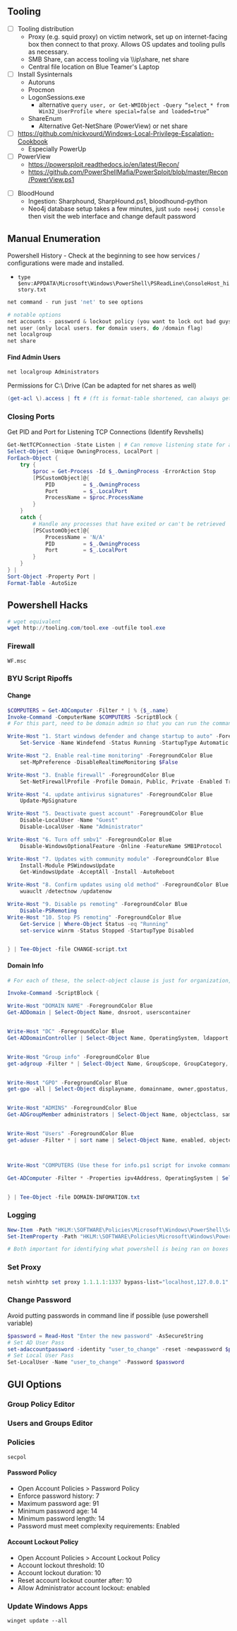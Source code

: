 ## Tooling

- [ ] Tooling distribution
	- Proxy (e.g. squid proxy) on victim network, set up on internet-facing box then connect to that proxy. Allows OS updates and tooling pulls as necessary.
	- SMB Share, can access tooling via \\\\ip\\share, net share
	- Central file location on Blue Teamer's Laptop
- [ ] Install Sysinternals
	- Autoruns
	- Procmon
	- LogonSessions.exe
		- alternative `query user, or Get-WMIObject -Query “select * from Win32_UserProfile where special=false and loaded=true”`
	- ShareEnum
		- Alternative Get-NetShare (PowerView) or net share
- [ ] https://github.com/nickvourd/Windows-Local-Privilege-Escalation-Cookbook
	- Especially PowerUp
- [ ] PowerView
	* https://powersploit.readthedocs.io/en/latest/Recon/
	* https://github.com/PowerShellMafia/PowerSploit/blob/master/Recon/PowerView.ps1
* [ ] BloodHound
	* Ingestion: Sharphound, SharpHound.ps1, bloodhound-python
	* Neo4j database setup takes a few minutes, just `sudo neo4j console` then visit the web interface and change default password
## Manual Enumeration

 Powershell History - Check at the beginning to see how services / configurations were made and installed.
* `type $env:APPDATA\Microsoft\Windows\PowerShell\PSReadLine\ConsoleHost_history.txt`

```powershell
net command - run just 'net' to see options

# notable options
net accounts - password & lockout policy (you want to lock out bad guys)
net user (only local users. for domain users, do /domain flag)
net localgroup
net share
```

#### Find Admin Users
```cmd
net localgroup Administrators
```

Permissions for C:\ Drive (Can be adapted for net shares as well)
```powershell
(get-acl \).access | ft # (ft is format-table shortened, can always get-alias ft to know what command it is)
```

### Closing Ports
Get PID and Port for Listening TCP Connections (Identify Revshells)
```powershell
Get-NetTCPConnection -State Listen | # Can remove listening state for all including current connections
Select-Object -Unique OwningProcess, LocalPort |
ForEach-Object {
    try {
        $proc = Get-Process -Id $_.OwningProcess -ErrorAction Stop
        [PSCustomObject]@{
            PID         = $_.OwningProcess
            Port        = $_.LocalPort
            ProcessName = $proc.ProcessName
        }
    }
    catch {
        # Handle any processes that have exited or can't be retrieved
        [PSCustomObject]@{
            ProcessName = 'N/A'
            PID         = $_.OwningProcess
            Port        = $_.LocalPort
        }
    }
} |
Sort-Object -Property Port |
Format-Table -AutoSize
```
## Powershell Hacks

```powershell
# wget equivalent
wget http://tooling.com/tool.exe -outfile tool.exe
```

### Firewall
```
WF.msc
```

### BYU Script Ripoffs

#### Change

```powershell
$COMPUTERS = Get-ADComputer -Filter * | % {$_.name} 
Invoke-Command -ComputerName $COMPUTERS -ScriptBlock {
# For this part, need to be domain admin so that you can run the commands on all machines on the network via winrm. If you can't do that, just remove the lines on the outside of the brackets

Write-Host "1. Start windows defender and change startup to auto" -ForegroundColor Blue
	Set-Service -Name Windefend -Status Running -StartupType Automatic 

Write-Host "2. Enable real-time monitoring" -ForegroundColor Blue
	set-MpPreference -DisableRealtimeMonitoring $False

Write-Host "3. Enable firewall" -ForegroundColor Blue
	Set-NetFirewallProfile -Profile Domain, Public, Private -Enabled True

Write-Host "4. update antivirus signatures" -ForegroundColor Blue
	Update-MpSignature

Write-Host "5. Deactivate guest account" -ForegroundColor Blue
	Disable-LocalUser -Name "Guest"
	Disable-LocalUser -Name "Administrator"

Write-Host "6. Turn off smbv1" -ForegroundColor Blue
	Disable-WindowsOptionalFeature -Online -FeatureName SMB1Protocol

Write-Host "7. Updates with community module" -ForegroundColor Blue
	Install-Module PSWindowsUpdate 
	Get-WindowsUpdate -AcceptAll -Install -AutoReboot 

Write-Host "8. Confirm updates using old method" -ForegroundColor Blue
	wuauclt /detectnow /updatenow

Write-Host "9. Disable ps remoting" -ForegroundColor Blue
	Disable-PSRemoting
Write-Host "10. Stop PS remoting" -ForegroundColor Blue
	Get-Service | Where-Object Status -eq "Running"
	set-service winrm -Status Stopped -StartupType Disabled


} | Tee-Object -file CHANGE-script.txt
```

#### Domain Info

```powershell
# For each of these, the select-object clause is just for organization, you can do everything without it.

Invoke-Command -ScriptBlock {

Write-Host "DOMAIN NAME" -ForegroundColor Blue
Get-ADDomain | Select-Object Name, dnsroot, userscontainer


Write-Host "DC" -ForegroundColor Blue
Get-ADDomainController | Select-Object Name, OperatingSystem, ldapport, ipv4address


Write-Host "Group info" -ForegroundColor Blue
get-adgroup -Filter * | Select-Object Name, GroupScope, GroupCategory, DistinguishedName | sort name |ft


Write-Host "GPO" -ForegroundColor Blue
get-gpo -all | Select-Object displayname, domainname, owner,gpostatus, description, id | ft


Write-Host "ADMINS" -ForegroundColor Blue
Get-ADGroupMember administrators | Select-Object Name, objectclass, samaccountname | ft


Write-Host "Users" -ForegroundColor Blue
get-aduser -Filter * | sort name | Select-Object Name, enabled, objectclass, DistinguishedName



Write-Host "COMPUTERS (Use these for info.ps1 script for invoke command/remoting to get more info)" -ForegroundColor Blue

Get-ADComputer -Filter * -Properties ipv4Address, OperatingSystem | Select-Object Name, IPv4Address, OperatingSystem, Enabled | ft


} | Tee-Object -file DOMAIN-INFOMATION.txt
```

### Logging
```powershell
New-Item -Path "HKLM:\SOFTWARE\Policies\Microsoft\Windows\PowerShell\ScriptBlockLogging" -Force  
Set-ItemProperty -Path "HKLM:\SOFTWARE\Policies\Microsoft\Windows\PowerShell\ScriptBlockLogging" -Name "EnableScriptBlockLogging" -Value 1 -Force

# Both important for identifying what powershell is being ran on boxes
```
### Set Proxy

```powershell
netsh winhttp set proxy 1.1.1.1:1337 bypass-list="localhost,127.0.0.1" # include any IPs or domains you don't want going through proxy in bypass-list
```

### Change Password

Avoid putting passwords in command line if possible (use powershell variable)

```powershell
$password = Read-Host "Enter the new password" -AsSecureString
# Set AD User Pass
set-adaccountpassword -identity "user_to_change" -reset -newpassword $password
# Set Local User Pass
Set-LocalUser -Name "user_to_change" -Password $password
```

## GUI Options

### Group Policy Editor

### Users and Groups Editor

### Policies

```
secpol
```
#### Password Policy
- Open Account Policies > Password Policy
- Enforce password history: 7
- Maximum password age: 91
- Minimum password age: 14
- Minimum password length: 14
- Password must meet complexity requirements: Enabled

#### Account Lockout Policy
- Open Account Policies > Account Lockout Policy
- Account lockout threshold: 10
- Account lockout duration: 10
- Reset account lockout counter after: 10
- Allow Administrator account lockout: enabled

### Update Windows Apps

```
winget update --all
```
